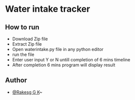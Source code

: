 
# Water intake tracker

## How to run

 - Download Zip file
 - Extract Zip file
 - Open waterintake.py file in any python editor
 - run the file
 - Enter user input Y or N untill completion of 6 mins timeline
 - After completion 6 mins program will display result

## Author

- [@Rakesg G K](https://github.com/RAKESH-GK/)~